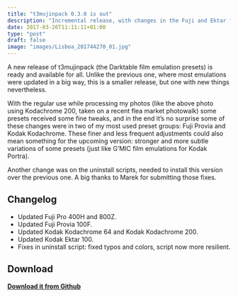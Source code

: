 ```yaml
---
title: "t3mujinpack 0.3.0 is out"
description: "Incremental release, with changes in the Fuji and Ektar film emulations"
date: 2017-03-26T11:11:11+01:00
type: "post"
draft: false
image: "images/Lisboa_201744270_01.jpg"
---
```

A new release of t3mujinpack (the Darktable film emulation presets) is ready and available for all. Unlike the previous one, where most emulations were updated in a big way, this is a smaller release, but one with new things nevertheless.

With the regular use while processing my photos (like the above photo using Kodachrome 200, taken on a recent flea market photowalk) some presets received some fine tweaks, and in the end it’s no surprise some of these changes were in two of my most used preset groups: Fuji Provia and Kodak Kodachrome. These finer and less frequent adjustments could also mean something for the upcoming version: stronger and more subtle variations of some presets (just like G’MIC film emulations for Kodak Portra).

Another change was on the uninstall scripts, needed to install this version over the previous one. A big thanks to Marek for submitting those fixes.

## Changelog
- Updated Fuji Pro 400H and 800Z.
- Updated Fuji Provia 100F.
- Updated Kodak Kodachrome 64 and Kodak Kodachrome 200.
- Updated Kodak Ektar 100.
- Fixes in uninstall script: fixed typos and colors, script now more resilient.

## Download
**[Download it from Github](https://github.com/t3mujin/t3mujinpack/releases/download/v0.3.0/t3mujinpack_0-3-0.zip)**
